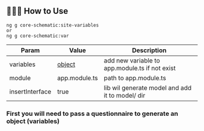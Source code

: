 ## 👨🏻‍🏫 How to Use

```
ng g core-schematic:site-variables 
or 
ng g core-schematic:var
```


Param            |  Value                           |Description
---------------- | ---------------------------------|------------------------------------
variables        |[object](/src/site-variables/schema.ts) |add new variable to app.module.ts if not exist 
module           |app.module.ts                     |path to app.module.ts
insertInterface  |true                              |lib wil generate model and add it to model/ dir


### First you will need to pass a questionnaire to generate an object (variables)
